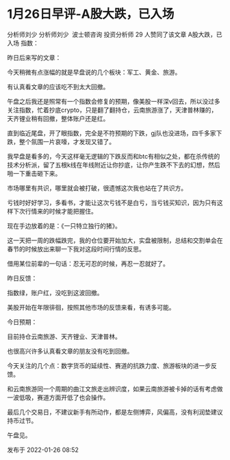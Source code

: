 # 1月26日早评-A股大跌，已入场
分析师刘少
分析师刘少
​​
波士顿咨询 投资分析师
29 人赞同了该文章
A股大跌，已入场
指数：

昨日后来写的文章：
    
今天稍微有点涨幅的就是早盘说的几个板块：军工、黄金、旅游。

有认真看文章的应该吃不到太大回撤。

午盘之后我还是照常有一个指数会修复的预期，像美股一样深v回去，所以没过多关注指数，忙着抄底crypto，只是翻了翻持仓，云南旅游涨了，天津普林赚的，天齐锂业稍有回撤，整体账户还是红。

直到临近尾盘，开了眼指数，完全是不符预期的下跌，gj队也没进场，四千多家下跌，整个氛围一片哀嚎，才发现又错了。

我早盘是看多的，今天这样毫无逻辑的下跌反而和btc有相似之处，都在杀传统的技术分析派，留了五根k线在年线附近让你抄底，让你产生跌不下去的幻想，然后啪一下重击砸下来。

市场哪里有共识，哪里就会被打破，很遗憾这次我也站在了共识方。

亏钱时好好学习，多看书，才能让这次亏钱不是白亏，当亏钱买知识，因为只有这样下次行情来的时候才能把握住。

现在手边放着的是：《一只特立独行的猪》。

这一天把一周的跌幅跌完，我的仓位要开始加大，实盘被限制，总结和交割单会在春节的时候放出来聊一下我对这段时间行情的反思。

借用某位前辈的一句话：忍无可忍的时候，再忍一忍就好了。

昨日反馈：

指数绿，账户红，没吃到这波回撤。

美股开始在年限徘徊，按照其他市场的反馈来看，有诱多可能。

今日预期：

目前持仓云南旅游、天齐锂业、天津普林。

也很高兴许多认真看文章的朋友没有吃到回撤。

今天关注的几个点：数字货币的延续性、赛道的抗跌力度、旅游板块的进一步反馈。

和云南旅游同一个周期的曲江文旅走出辨识度，如果云南旅游被卡掉的话有考虑做一波低吸，赛道方面开低了也会操作。

最后几个交易日，不建议新手有所动作，都是左侧博弈，风偏高，没有利润垫建议持币过节。

午盘见。

发布于 2022-01-26 08:52
